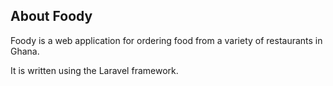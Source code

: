 ## About Foody
Foody is a web application for ordering food from a variety of restaurants in Ghana.

It is written using the Laravel framework.